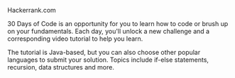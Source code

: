 Hackerrank.com

30 Days of Code is an opportunity for you to learn how to code or brush up on your fundamentals. 
Each day, you'll unlock a new challenge and a corresponding video tutorial to help you learn.

The tutorial is Java-based, but you can also choose other popular languages to submit your solution. 
Topics include if-else statements, recursion, data structures and more.

